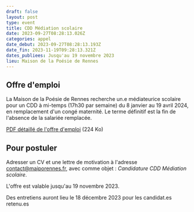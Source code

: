 ```yaml
---
draft: false
layout: post
type: event
title: CDD Médiation scolaire
date: 2023-09-27T08:28:13.026Z
categories: appel
date_debut: 2023-09-27T08:28:13.193Z
date_fin: 2023-11-19T09:28:13.321Z
dates_publiees: Jusqu'au 19 novembre 2023
lieu: Maison de la Poésie de Rennes
---
```

## Offre d'emploi

La Maison de la Poésie de Rennes recherche un.e médiateurice scolaire pour un CDD à mi-temps (17h30 par semaine) du 8 janvier au 19 avril 2024, en remplacement d'un congé maternité. Le terme définitif est la fin de l'absence de la salariée remplacée.

[PDF détaillé de l'offre d'emploi](/imgs/fiche-de-poste-m-diateurice-scolaire.pdf) (224 Ko) 

## Pour postuler

Adresser un CV et une lettre de motivation à l'adresse [contact@maiporennes.fr](<mailto:contact@maiporennes.fr?subject=Candidature CDD Médiation scolaire>), avec comme objet : *Candidature CDD Médiation scolaire*. 

L'offre est valable jusqu'au 19 novembre 2023.

Des entretiens auront lieu le 18 décembre 2023 pour les candidat.es retenu.es